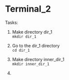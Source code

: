 # Terminal_2

Tasks:  

1) Make directory dir_1  
`mkdir dir_1`  

2) Go to the dir_1 directory  
`cd dir_1`

3) Make directory inner_dir_1  
`mkdir inner_dir_1`  

4) 
